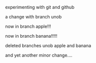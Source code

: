experimenting with git and github

a change with branch unob

now in branch apple!!!

now in branch banana!!!!!

deleted branches unob apple and banana

and yet another minor change....
